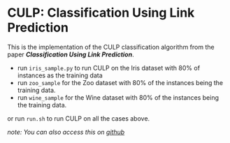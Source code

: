 # CULP: Classification Using Link Prediction
This is the implementation of the CULP classification algorithm from the paper ***Classification Using Link Prediction***.

* run `iris_sample.py` to run CULP on the Iris dataset with 80% of instances as the training data 
* run `zoo_sample` for the Zoo dataset with 80% of the instances being the training data.
* run `wine_sample` for the Wine dataset with 80% of the instances being the training data.

or run `run.sh` to run CULP on all the cases above.

*note: You can also access this on [github](https://github.com/AminFadaee/culp)*